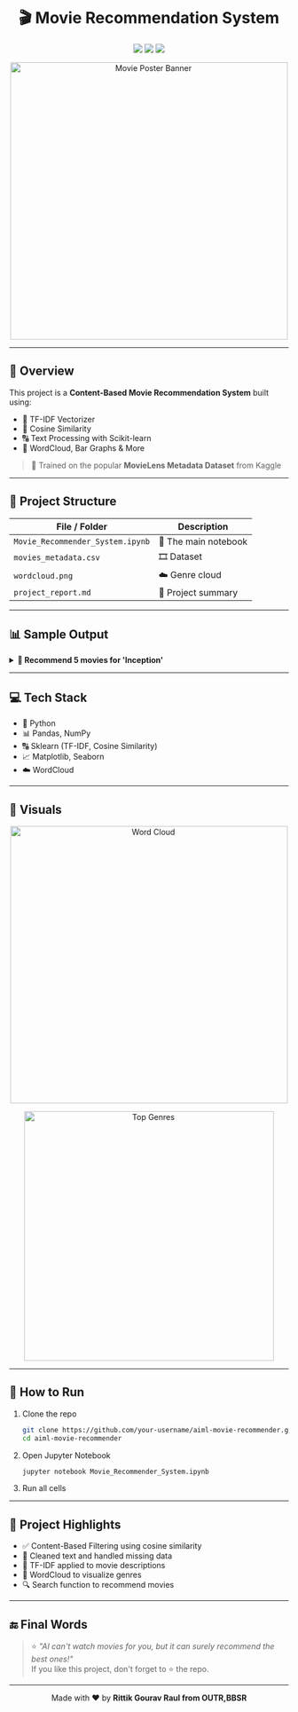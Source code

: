 
<h1 align="center">🎬 Movie Recommendation System</h1>

<p align="center">
  <img src="https://img.shields.io/badge/Python-3.10-blue?style=flat-square" />
  <img src="https://img.shields.io/badge/Project-AIML Internship-purple?style=flat-square" />
  <img src="https://img.shields.io/badge/Model-ContentBased-green?style=flat-square" />
</p>

<p align="center">
  <img src="C:\Users\ritti\Downloads\Movie Banner.jpg" width="500" alt="Movie Poster Banner"/>
</p>

---

## 🚀 Overview

This project is a **Content-Based Movie Recommendation System** built using:

- 📘 TF-IDF Vectorizer
- 🧮 Cosine Similarity
- 🔠 Text Processing with Scikit-learn
- 🎨 WordCloud, Bar Graphs & More

> 🔎 Trained on the popular **MovieLens Metadata Dataset** from Kaggle

---

## 📂 Project Structure

| File / Folder | Description |
|---------------|-------------|
| `Movie_Recommender_System.ipynb` | 📓 The main notebook |
| `movies_metadata.csv` | 🎞️ Dataset |
| `wordcloud.png` | ☁️ Genre cloud |
| `project_report.md` | 📝 Project summary |

---

## 📊 Sample Output

<details>
<summary><b>🎥 Recommend 5 movies for 'Inception'</b></summary>

```
1. Interstellar
2. The Prestige
3. Memento
4. The Matrix
5. The Dark Knight
```

</details>

---

## 💻 Tech Stack

- 🐍 Python
- 📊 Pandas, NumPy
- 🔠 Sklearn (TF-IDF, Cosine Similarity)
- 📈 Matplotlib, Seaborn
- ☁️ WordCloud

---

## 🌈 Visuals

<p align="center">
  <img src="wordcloud.png" alt="Word Cloud" width="500"/>
</p>

<p align="center">
  <img src="genre_plot.png" alt="Top Genres" width="450"/>
</p>

---

## 🏁 How to Run

1. Clone the repo  
   ```bash
   git clone https://github.com/your-username/aiml-movie-recommender.git
   cd aiml-movie-recommender
   ```

2. Open Jupyter Notebook  
   ```bash
   jupyter notebook Movie_Recommender_System.ipynb
   ```

3. Run all cells

---

## 📌 Project Highlights

- ✅ Content-Based Filtering using cosine similarity
- 📝 Cleaned text and handled missing data
- 🧠 TF-IDF applied to movie descriptions
- 🎨 WordCloud to visualize genres
- 🔍 Search function to recommend movies

---

## 🔚 Final Words

> ⭐ *"AI can't watch movies for you, but it can surely recommend the best ones!"*  
> If you like this project, don't forget to ⭐ the repo.

---

<p align="center">Made with ❤️ by <strong>Rittik Gourav Raul from OUTR,BBSR</strong></p>
